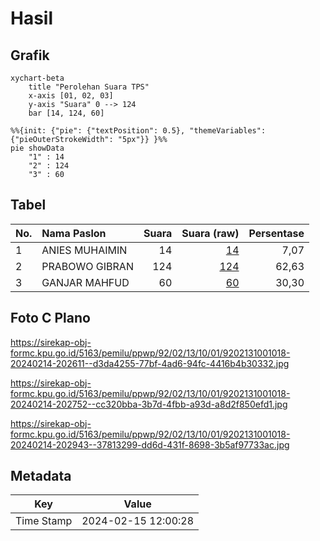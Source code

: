 # Hasil

## Grafik

```mermaid
xychart-beta
    title "Perolehan Suara TPS"
    x-axis [01, 02, 03]
    y-axis "Suara" 0 --> 124
    bar [14, 124, 60]
```

```mermaid
%%{init: {"pie": {"textPosition": 0.5}, "themeVariables": {"pieOuterStrokeWidth": "5px"}} }%%
pie showData
    "1" : 14
    "2" : 124
    "3" : 60
```

## Tabel

| No. | Nama Paslon    | Suara | Suara (raw) | Persentase |
|:--- |:-------------- | -----:| -----------:| ----------:|
| 1   | ANIES MUHAIMIN | 14    | [14][p-1]   | 7,07       |
| 2   | PRABOWO GIBRAN | 124   | [124][p-2]  | 62,63      |
| 3   | GANJAR MAHFUD  | 60    | [60][p-3]   | 30,30      |


[p-1]: https://github.com/gigit-pemilu/pemilu-2024-92-papua-barat/blob/main/pilpres/hitung-suara/sub/92-papua-barat/sub/02-manokwari/sub/13-manokwari-timur/sub/1001-pasir-putih/sub/018-tps/sub/paslon-1.txt
[p-2]: https://github.com/gigit-pemilu/pemilu-2024-92-papua-barat/blob/main/pilpres/hitung-suara/sub/92-papua-barat/sub/02-manokwari/sub/13-manokwari-timur/sub/1001-pasir-putih/sub/018-tps/sub/paslon-2.txt
[p-3]: https://github.com/gigit-pemilu/pemilu-2024-92-papua-barat/blob/main/pilpres/hitung-suara/sub/92-papua-barat/sub/02-manokwari/sub/13-manokwari-timur/sub/1001-pasir-putih/sub/018-tps/sub/paslon-3.txt

## Foto C Plano

https://sirekap-obj-formc.kpu.go.id/5163/pemilu/ppwp/92/02/13/10/01/9202131001018-20240214-202611--d3da4255-77bf-4ad6-94fc-4416b4b30332.jpg

https://sirekap-obj-formc.kpu.go.id/5163/pemilu/ppwp/92/02/13/10/01/9202131001018-20240214-202752--cc320bba-3b7d-4fbb-a93d-a8d2f850efd1.jpg

https://sirekap-obj-formc.kpu.go.id/5163/pemilu/ppwp/92/02/13/10/01/9202131001018-20240214-202943--37813299-dd6d-431f-8698-3b5af97733ac.jpg


## Metadata

| Key        | Value               |
| ---------- | ------------------- |
| Time Stamp | 2024-02-15 12:00:28 |



